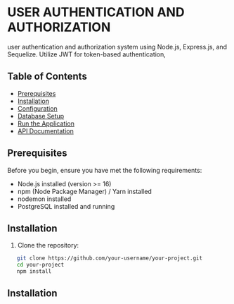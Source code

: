 # USER AUTHENTICATION AND AUTHORIZATION

user authentication and authorization system using Node.js, Express.js, and Sequelize. Utilize JWT for token-based authentication,

## Table of Contents

- [Prerequisites](#prerequisites)
- [Installation](#installation)
- [Configuration](#configuration)
- [Database Setup](#database-setup)
- [Run the Application](#run-the-application)
- [API Documentation](#api-documentation)

## Prerequisites

Before you begin, ensure you have met the following requirements:

- Node.js installed (version >= 16)
- npm (Node Package Manager) / Yarn installed
- nodemon installed
- PostgreSQL installed and running

## Installation

1. Clone the repository:

```bash
   git clone https://github.com/your-username/your-project.git
   cd your-project
   npm install
```

## Installation
